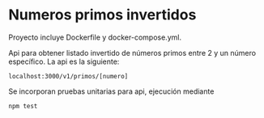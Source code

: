 # Numeros primos invertidos

Proyecto incluye Dockerfile y docker-compose.yml.

Api para obtener listado invertido de números primos entre 2 y un número específico. La api es la siguiente:<br>

```
localhost:3000/v1/primos/[numero]
```

Se incorporan pruebas unitarias para api, ejecución mediante

```
npm test
```


